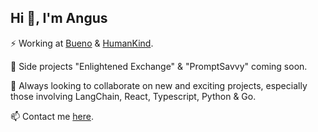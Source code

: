 ## Hi 👋, I'm Angus

⚡ Working at [Bueno](https://bueno.art/) & [HumanKind](https://www.humankind.art/).

🔬 Side projects "Enlightened Exchange" & "PromptSavvy" coming soon.

👯 Always looking to collaborate on new and exciting projects, especially those involving LangChain, React, Typescript, Python & Go.

📫 Contact me [here](https://angusbezzina.com).
